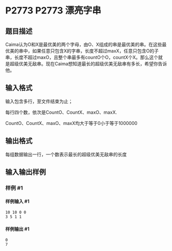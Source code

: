 # P2773 P2773 漂亮字串

## 题目描述

Caima认为O和X是最优美的两个字母，由O、X组成的串是最优美的串。在这些最优美的串中，如果任意只包含X的字串，长度不超过maxX，任意只包含O的子串，长度不超过maxO，且整个串最多有countO个O，countX个X。那么这个就是超级优美无敌串。现在Caima想知道最长的超级优美无敌串有多长，希望你告诉他。


## 输入格式

输入包含多行，至文件结束为止；

每行四个数，依次是CountO、CountX、maxO、maxX.

CountO、CountX、maxO、maxX均大于等于0小于等于1000000


## 输出格式

每组数据输出一行，一个数表示最长的超级优美无敌串的长度


## 输入输出样例

### 样例 #1

#### 样例输入 #1

```
10 10 0 0
3 5 1 1
```

#### 样例输出 #1

```
0
7
```
